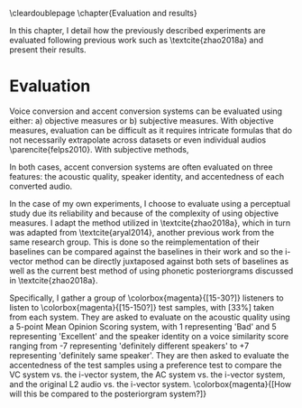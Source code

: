 \cleardoublepage
\chapter{Evaluation and results}

In this chapter, I detail how the previously described experiments are evaluated following previous work such as \textcite{zhao2018a} and present their results.

# Evaluation

Voice conversion and accent conversion systems can be evaluated using either: a) objective measures or b) subjective measures. With objective measures, evaluation can be difficult as it requires intricate formulas that do not necessarily extrapolate across datasets or even individual audios \parencite{felps2010}. With subjective methods, 


In both cases, accent conversion systems are often evaluated on three features: the acoustic quality, speaker identity, and accentedness of each converted audio. 

In the case of my own experiments, I choose to evaluate using a perceptual study due its reliability and because of the complexity of using objective measures. I adapt the method utilized in \textcite{zhao2018a}, which in turn was adapted from \textcite{aryal2014}, another previous work from the same research group. This is done so the reimplementation of their baselines can be compared against the baselines in their work and so the i-vector method can be directly juxtaposed against both sets of baselines as well as the current best method of using phonetic posteriorgrams discussed in \textcite{zhao2018a}. 

Specifically, I gather a group of \colorbox{magenta}{[15-30?]} listeners to listen to \colorbox{magenta}{[15-150?]} test samples, with [33%] taken from each system. They are asked to evaluate on the acoustic quality using a 5-point Mean Opinion Scoring system, with 1 representing 'Bad' and 5 representing 'Excellent' and the speaker identity on a voice similarity score ranging from -7 representing 'definitely different speakers' to +7 representing 'definitely same speaker'. They are then asked to evaluate the accentedness of the test samples using a preference test to compare the VC system vs. the i-vector system, the AC system vs. the i-vector system, and the original L2 audio vs. the i-vector system. \colorbox{magenta}{[How will this be compared to the posteriorgram system?]} 
